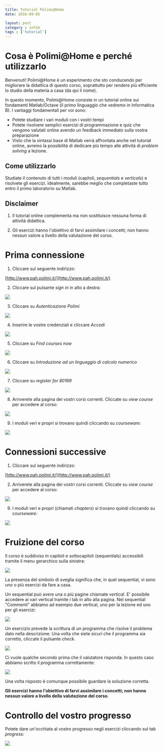 ```yaml
---
title: Tutorial Polimi@Home
date: 2016-09-05

layout: post
category : infob
tags : ['tutorial']
---
```


# Cosa è Polimi@Home e perché utilizzarlo

Benvenuti! Polimi@Home è un esperimento che sto conducendo per migliorare la didattica di questo corso, soprattutto per rendere più efficiente lo studio della materia a casa (da qui il nome). 

In questo momento, Polimi@Home consiste in un tutorial online sui fondamenti Matlab/Octave (il primo linguaggio che vedremo in Informatica B). I vantaggi fondamentali per voi sono:

* Potete studiare i vari moduli con i vostri tempi
* Potete risolvere semplici esercizi di programmazione e quiz che vengono valutati online avendo un feedback immediato sulla vostra preparazione
* Visto che la sintassi base di Matlab verrà affrontata anche nel tutorial online, avremo la possibilità di dedicare più tempo alle attività di *problem solving* a lezione.

## Come utilizzarlo

Studiate il contenuto di tutti i moduli (capitoli, *sequentials* e *verticals*) e risolvete gli esercizi. Idealmente, sarebbe meglio che completaste tutto entro il primo laboratorio su Matlab.

## Disclaimer 

1. Il tutorial online complementa ma non sostituisce nessuna forma di attività didattica. 

2. Gli esercizi hanno l'obiettivo di farvi assimilare  i concetti; non hanno nessun valore a livello della valutazione del corso. 

# Prima connessione

1. Cliccare sul seguente indirizzo:

 [http://www.pah.polimi.it/](http://www.pah.polimi.it/)


2. Cliccare sul pulsante *sign in* in alto a destra:

 ![](https://dl.dropboxusercontent.com/u/5867765/images/pah_signin.png)
 
3. Cliccare su *Autenticazione Polimi*

 ![](https://dl.dropboxusercontent.com/u/5867765/images/pah_authpolimi.png)
 
4. Inserire le vostre credenziali e cliccare *Accedi*

 ![](https://dl.dropboxusercontent.com/u/5867765/images/pah_credenziali.png)
 
5. Cliccare su *Find courses now*

 ![](https://dl.dropboxusercontent.com/u/5867765/images/pah_findcourses.png)
 
6. Cliccare su *Introduzione ad un linguaggio di calcolo numerico*

 ![](https://dl.dropboxusercontent.com/u/5867765/images/pah_access.png)

7. Cliccare su *register for 80169*

 ![](https://dl.dropboxusercontent.com/u/5867765/images/pah_register.png)
 
8. Arriverete alla pagina dei vostri corsi correnti. Cliccate su *view course* per accedere al corso:

 ![](https://dl.dropboxusercontent.com/u/5867765/images/pah_viewcourse.png)

9. I moduli veri e propri si trovano quindi cliccando su *courseware*:

 ![](https://dl.dropboxusercontent.com/u/5867765/images/pah_courseware.png)

# Connessioni successive

1. Cliccare sul seguente indirizzo:

 [http://www.pah.polimi.it/](http://www.pah.polimi.it/)

2. Arriverete alla pagina dei vostri corsi correnti. Cliccate su *view course* per accedere al corso:

 ![](https://dl.dropboxusercontent.com/u/5867765/images/pah_viewcourse.png)

9. I moduli veri e propri (chiamati *chapters*) si trovano quindi cliccando su *courseware*:

 ![](https://dl.dropboxusercontent.com/u/5867765/images/pah_courseware.png)

# Fruizione del corso

Il corso è suddiviso in capitoli e sottocapitoli (sequentials) accessibili tramite il menu gerarchico sulla sinistra:

![](https://dl.dropboxusercontent.com/u/5867765/images/pah_capseq.png)

La presenza del simbolo di sveglia significa che, in quel sequential, vi sono uno o più esercizi da fare a casa. 

Un sequential può avere una o più pagine chiamate *vertical*. E' possibile accedere ai vari vertical tramite i tab in alto alla pagina. Nel sequential "Commenti" abbiamo ad esempio due vertical, uno per la lezione ed uno per gli esercizi:

![](https://dl.dropboxusercontent.com/u/5867765/images/pah_vert.png)

Un esercizio prevede la scrittura di un programma che risolve il problema dato nella descrizione. Una volta che siete sicuri che il programma sia corretto, cliccate il pulsante *check*.

![](https://dl.dropboxusercontent.com/u/5867765/images/pah_exe1.png)

Ci vuole qualche secondo prima che il valutatore risponda. In questo caso abbiamo scritto il programma correttamente:

![](https://dl.dropboxusercontent.com/u/5867765/images/pah_exeok.png)

Una volta risposto è comunque possibile guardare la soluzione corretta. 

**Gli esercizi hanno l'obiettivo di farvi assimilare  i concetti; non hanno nessun valore a livello della valutazione del corso**. 

# Controllo del vostro progresso

Potete dare un'occhiata al vostro progresso negli esercizi cliccando sul tab *progress*:

![](https://dl.dropboxusercontent.com/u/5867765/images/pah_progress.png)